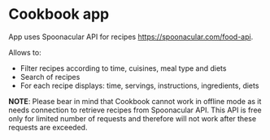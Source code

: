 # Cookbook app

App uses Spoonacular API for recipes https://spoonacular.com/food-api.

Allows to:
- Filter recipes according to time, cuisines, meal type and diets
- Search of recipes
- For each recipe displays: time, servings, instructions, ingredients, diets

**NOTE**: Please bear in mind that Cookbook cannot work in offline mode as it needs connection to retrieve recipes from Spoonacular API. This API is free only for limited number of requests and therefore will not work after these requests are exceeded.

